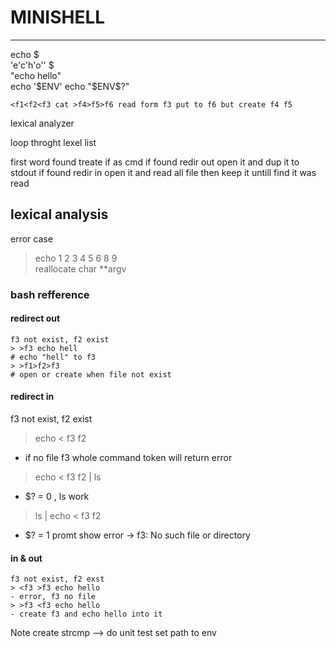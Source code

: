# MINISHELL
---

echo $  
'e'c'h'o'' $  
"echo hello"  
echo '$ENV'  
echo "$ENV$?"  

```
<f1<f2<f3 cat >f4>f5>f6 read form f3 put to f6 but create f4 f5
```


lexical analyzer


loop throght lexel list 

first word found treate if as cmd
if found redir out open it and dup it to stdout
if found redir in open it and read all file then keep it untill find it was read



## lexical analysis

error case 
> echo 1 2 3 4 5 6 8 9  
> reallocate char **argv  

### bash refference
#### redirect out

```
f3 not exist, f2 exist  
> >f3 echo hell  
# echo "hell" to f3  
> >f1>f2>f3  
# open or create when file not exist
```

#### redirect in  

f3 not exist, f2 exist  
> echo < f3 f2  
- if no file f3 whole command token will return error  
> echo < f3 f2 | ls  
- $? = 0 , ls work  
> ls | echo < f3 f2  
- $? = 1 promt show error -> f3: No such file or directory 


#### in & out  
```
f3 not exist, f2 exst
> <f3 >f3 echo hello
- error, f3 no file
> >f3 <f3 echo hello
- create f3 and echo hello into it
```


Note create strcmp  --> do unit test
set path to env
